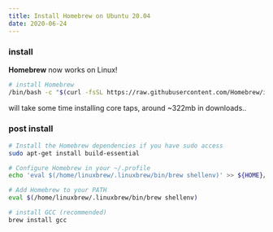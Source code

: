 ```yaml
---
title: Install Homebrew on Ubuntu 20.04
date: 2020-06-24
---
```


### install

**Homebrew** now works on Linux!

```bash
# install Homebrew
/bin/bash -c "$(curl -fsSL https://raw.githubusercontent.com/Homebrew/install/master/install.sh)"
```

will take some time installing core taps, around ~322mb in downloads..

### post install

```bash
# Install the Homebrew dependencies if you have sudo access
sudo apt-get install build-essential

# Configure Homebrew in your ~/.profile
echo 'eval $(/home/linuxbrew/.linuxbrew/bin/brew shellenv)' >> ${HOME}/.profile

# Add Homebrew to your PATH
eval $(/home/linuxbrew/.linuxbrew/bin/brew shellenv)

# install GCC (recommended)
brew install gcc
```

